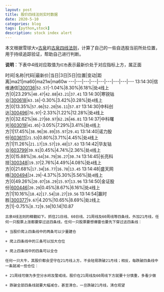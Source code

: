 ```yaml
---
layout: post
title: 股价四线法则实时数据
date: 2020-5-10
categories: blog
tags: [python,stock]
description: stock index alert
---
```



本文根据雪球大v[古泉](https://xueqiu.com/u/7148646888)的[古泉四线法则](https://xueqiu.com/7148646888/130498192)，计算了自己的一些自选股当前所处位置，用于持续追踪验证，帮助自己进行判断。

**说明**：下表中4线对应取值为`红色`表示最新价处于对应指标上方，属正面

时间|名称|代码|最新价|当日|3日|5日|位置|变动|距离|ma21|ma60|ma21w|ma60w
---|---|---|---|---|---|---|---|---
13:14:30|信维通信|[300136](https://xueqiu.com/S/SZ300136)|`52.57`|-1.04%|8.30%|6.18%|处`4`线上方|0|23.29%|`48.47`|`42.88`|`43.21`|`37.41`
13:14:30|寒锐钴业|[300618](https://xueqiu.com/S/SZ300618)|`63.16`|-0.30%|3.42%|0.28%|处`4`线上方|0|13.35%|`57.06`|`52.20`|`56.11`|`57.87`
13:14:30|中科创达|[300496](https://xueqiu.com/S/SZ300496)|`76.97`|-2.33%|1.22%|12.28%|处`4`线上方|0|32.62%|`66.27`|`60.97`|`62.26`|`46.81`
13:14:37|中科曙光|[603019](https://xueqiu.com/S/SH603019)|`41.05`|-3.05%|7.29%|3.41%|处`4`线上方|1|17.45%|`38.96`|`36.89`|`35.97`|`29.41`
13:14:40|诺力股份|[603611](https://xueqiu.com/S/SH603611)|`21.53`|0.80%|3.71%|4.45%|处`4`线上方|1|11.26%|`21.17`|`19.57`|`19.48`|`17.63`
13:14:42|华友钴业|[603799](https://xueqiu.com/S/SH603799)|`39.91`|0.45%|4.74%|2.36%|处`4`线上方|0|15.88%|`36.64`|`34.79`|`36.27`|`30.74`
13:14:45|长亮科技|[300348](https://xueqiu.com/S/SZ300348)|`19.37`|2.76%|4.49%|4.08%|处`4`线上方|0|21.68%|`17.34`|`16.77`|`16.78`|`13.45`
13:14:48|盛天网络|[300494](https://xueqiu.com/S/SZ300494)|`24.29`|-4.37%|5.30%|5.56%|处`4`线上方|0|49.26%|`20.07`|`16.29`|`15.97`|`13.96`
13:14:50|金证股份|[600446](https://xueqiu.com/S/SH600446)|`20.29`|0.45%|8.67%|6.16%|处`4`线上方|1|10.16%|`18.42`|`17.54`|`18.27`|`19.56`
13:14:54|赢时胜|[300377](https://xueqiu.com/S/SZ300377)|`9.67`|4.20%|10.65%|8.69%|处`2`线上方|1|-0.75%|`8.72`|`9.50`|10.14|10.87

```
古泉4线法则的精髓如下。抓住21日线、60日线、21周线及60周线等四条线，外加21月线，任何一只股票上涨都要穿过这四条线，任何一只股票要想爆雷也要先下穿过这四条线：

+ 当股价爬上四条线中的两条可以少量建仓

+ 爬上四条线中的三条可以加大仓位

+ 爬上四条线中的四条可以全仓

任何一只大牛，其股价都会坚守在21月线上方，不会轻易跌破21月线；相反，每跌破四条线中一条就减一些仓位：

+ 21周线可做为多空分水岭及警戒线，股价在21周线及60周线下方就要十分慎重，多看少做

+ 跌破全部四条线就要大幅减仓，甚至清仓，一旦跌破21月线，清仓观望
```